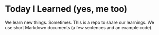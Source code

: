 # Today I Learned (yes, me too)
We learn new things. Sometimes. This is a repo to share our learnings.
We use short Markdown documents (a few sentences and an example code).
